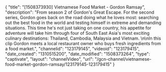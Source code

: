{
    "title": "[1508373930] Vietnamese Food Market - Gordon Ramsay",
    "description": "From season 2 of Gordon's Great Escape. For the second series, Gordon goes back on the road doing what he loves most: searching out the best food in the world and testing himself in extreme and demanding situations. This time he's not just taking on one country, his appetite for adventure will take him through four of South East Asia's most exciting culinary destinations: Thailand, Cambodia, Malaysia and Vietnam. \n\nIn this clip Gordon meets a local restaurant owner who buys fresh ingredients from a food market.",
    "channelid": "123179145",
    "videoid": "123179415",
    "date_created": "1310515200",
    "date_modified": "1508373264",
    "type": "captivate",
    "layout": "channelVideo",
    "url": "\/gcn-channel\/vietnamese-food-market-gordon-ramsay\/123179145-123179415"
}